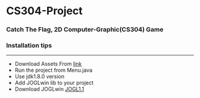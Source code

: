 # CS304-Project
<h3> Catch The Flag, 2D Computer-Graphic(CS304) Game </h3>
<h3> Installation tips </h3>
<hr>
<ul>
  <li> Download Assets From <a href="https://drive.google.com/file/d/1gRxplE7BKYwzJ-e0LcqGAGUq_LC0ZXXC/view?usp=share_link"> link </a>
  <li> Run the project from Menu.java</li>
  <li> Use jdk1.8.0 version</li>
  <li> Add JOGLwin lib to your project</li>
  <li> Download JOGLwin <a href="https://drive.google.com/file/d/11owsJzqaadeIEylKimC4YWGO3c6TDMRL/view?usp=sharing"> JOGL1.1 </a> </li>
</ul>

